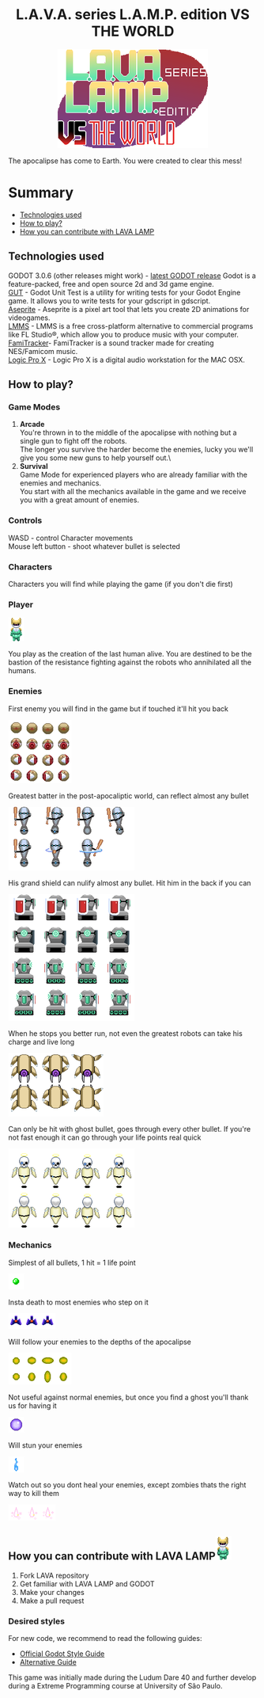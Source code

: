 <h1 align="center">
  L.A.V.A. series L.A.M.P. edition VS THE WORLD
</h1>

<p align='center'>
  <img src="https://github.com/uspgamedev/lava-lamp/blob/master/gui/title5.png" alt="LAVA LAMP LOGO" />
</p>

The apocalipse has come to Earth. You were created to clear this mess!

# Summary

 * [Technologies used](#technologies-used)
 * [How to play?](#how-to-play)
 * [How you can contribute with LAVA LAMP](#how-you-can-contribute-with-LAVA-LAMP)


## Technologies used
  GODOT 3.0.6 (other releases might work) - [latest GODOT release](https://godotengine.org/download/linux) 
    Godot is a feature-packed, free and open source 2d and 3d game engine.\
  [GUT](https://github.com/bitwes/Gut) - Godot Unit Test is a utility for writing tests for your Godot Engine game. It allows you to write tests for your gdscript in gdscript.\
  [Aseprite](https://store.steampowered.com/app/431730/Aseprite) - Aseprite is a pixel art tool that lets you create 2D animations for videogames.\
  [LMMS](https://github.com/LMMS/lmms) - LMMS is a free cross-platform alternative to commercial programs like FL Studio®, which allow you to produce music with your computer.\
  [FamiTracker](http://famitracker.com/)- FamiTracker is a sound tracker made for creating NES/Famicom music. \
  [Logic Pro X](https://www.apple.com/br/logic-pro/) - Logic Pro X is a digital audio workstation for the MAC OSX.

## How to play?

### Game Modes
   1. __Arcade__\
    You're thrown in to the middle of the apocalipse with nothing but a single gun to fight off the robots.\
    The longer you survive the harder become the enemies, lucky you we'll give you some new guns to help yourself out.\
   2. __Survival__\
    Game Mode for experienced players who are already familiar with the enemies and mechanics.\
    You start with all the mechanics available in the game and we receive you with a great amount of enemies.
    
### Controls
  WASD - control Character movements \
  Mouse left button - shoot whatever bullet is selected
 
### Characters
  Characters you will find while playing the game (if you don't die first)
  
### Player
<p>
  <img src="https://github.com/uspgamedev/lava-lamp/blob/master/characters/player/frames/android_sprite_sheet-14.png" alt="Lava Lamp" />
</p>
You play as the creation of the last human alive. You are destined to be the bastion of the resistance fighting against the robots who annihilated all the humans.

### Enemies

First enemy you will find in the game but if touched it'll hit you back
<p>
  <img src="https://github.com/uspgamedev/lava-lamp/blob/master/characters/enemies/olhinho_sprite_sheet.png" alt="Eye" />
</p> 

Greatest batter in the post-apocaliptic world, can reflect almost any bullet
<p>
  <img src="https://github.com/uspgamedev/lava-lamp/blob/master/characters/enemies/bouncer/bouncer2-sheet.png" alt="Bouncer" />
</p>

His grand shield can nulify almost any bullet. Hit him in the back if you can
<p>
  <img src="https://github.com/uspgamedev/lava-lamp/blob/master/characters/enemies/shielded/shield.png" alt="Shielded" />
</p>

When he stops you better run, not even the greatest robots can take his charge and live long
<p>
  <img src="https://github.com/uspgamedev/lava-lamp/blob/master/characters/enemies/charger/spide2r.png" alt="Charger" />
</p> 
 
Can only be hit with ghost bullet, goes through every other bullet. If you're not fast enough it can go through your life points real quick
<p>
  <img src="https://github.com/uspgamedev/lava-lamp/blob/master/characters/enemies/undead/undead.png" alt="Ghost" />
</p>

### Mechanics
  Simplest of all bullets, 1 hit = 1 life point
  <p>
    <img src="https://github.com/uspgamedev/lava-lamp/blob/master/bullets/simple.png" alt="Simple bullet" />
  </p>
  
  Insta death to most enemies who step on it
  <p>
    <img src="https://github.com/uspgamedev/lava-lamp/blob/master/scenario/props/trap.png" alt="Trap" /> 
  </p>
  
  Will follow your enemies to the depths of the apocalipse
  <p>
    <img src="https://github.com/uspgamedev/lava-lamp/blob/master/bullets/guided_bullet/guided_bullet.png" alt="Guided Bullet" />
  </p> 
 
  Not useful against normal enemies, but once you find a ghost you'll thank us for having it
  <p>
    <img src="https://github.com/uspgamedev/lava-lamp/blob/master/bullets/ghost_bullet/ghost_bullet.png" alt="Ghost Bullet" />
  </p>
 
  Will stun your enemies
  <p>
    <img src="https://github.com/uspgamedev/lava-lamp/blob/master/bullets/ion_bullet/ion_bullet.png" alt="ION bullet" />
  </p> 
 
  Watch out so you dont heal your enemies, except zombies thats the right way to kill them
  <p>
    <img src="https://github.com/uspgamedev/lava-lamp/blob/master/bullets/cure_bullet/cure_bullet.png" alt="Cure bullet" /> 
  </p>

## How you can contribute with LAVA LAMP<img src="https://github.com/uspgamedev/lava-lamp/blob/master/characters/player/frames/android_sprite_sheet-43.png" alt="Lava Lamp" />
  1. Fork LAVA repository  
  2. Get familiar with LAVA LAMP and GODOT  
  3. Make your changes  
  4. Make a pull request
  
### Desired styles
  For new code, we recommend to read the following guides:  
  * [Official Godot Style Guide](https://docs.godotengine.org/en/3.0/getting_started/scripting/gdscript/gdscript_styleguide.html)
  * [Alternative Guide](https://github.com/Calinou/godot-style-guide)
  
  This game was initially made during the Ludum Dare 40 and further develop during a Extreme Programming course at University of São Paulo. 
